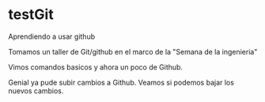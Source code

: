 # testGit
Aprendiendo a usar github

Tomamos un taller de Git/github en el marco de la "Semana de la ingenieria"

Vimos comandos basicos y ahora un poco de Github.

Genial ya pude subir cambios a Github. 
Veamos si podemos bajar los nuevos cambios.
